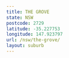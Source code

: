```yaml
---
title: THE GROVE
state: NSW
postcode: 2729
latitude: -35.227753
longitude: 147.923797
url: /nsw/the-grove/
layout: suburb
---
```

